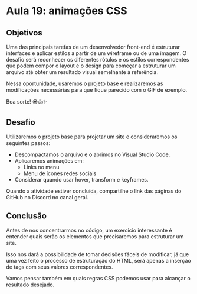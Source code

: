 # Aula 19: animações CSS

## Objetivos

Uma das principais tarefas de um desenvolvedor front-end é estruturar interfaces e aplicar estilos a partir de um wireframe ou de uma imagem. O desafio será reconhecer os diferentes rótulos e os estilos correspondentes que podem compor o layout e o design para começar a estruturar um arquivo até obter um resultado visual semelhante à referência.

Nessa oportunidade, usaremos o projeto base e realizaremos as modificações necessárias para que fique parecido com o GIF de exemplo.

Boa sorte! 😎👍✨ 

## Desafio

Utilizaremos o projeto base para projetar um site e consideraremos os seguintes passos:

- Descompactamos o arquivo e o abrimos no Visual Studio Code.
- Aplicaremos animações em:
	- Links no menu
	- Menu de ícones redes sociais
- Considerar quando usar hover, transform e keyframes.

Quando a atividade estiver concluída, compartilhe o link das páginas do GitHub no Discord no canal geral.

## Conclusão

Antes de nos concentrarmos no código, um exercício interessante é entender quais serão os elementos que precisaremos para estruturar um site.

Isso nos dará a possibilidade de tomar decisões fáceis de modificar, já que uma vez feito o processo de estruturação do HTML, será apenas a inserção de tags com seus valores correspondentes.

Vamos pensar também em quais regras CSS podemos usar para alcançar o resultado desejado.
